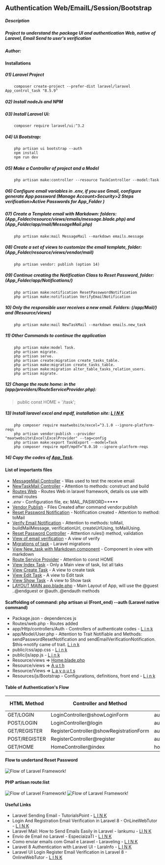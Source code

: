 ## Authentication Web/EmailL/Session/Bootstrap

##### **Description**
##### Project to understand the package UI and authentication Web, native of Laravel, Email Send to user's verification

##### **Author:** 

**Installations**

##### 01) Laravel Project
        composer create-project --prefer-dist laravel/laravel App_control_task "8.5.9"
##### 02) Install nodeJs and NPM
##### 03) Install Laravel Ui:
        composer require laravel/ui:^3.2
##### 04) Ui Bootstrap:
        php artisan ui bootstrap --auth
        npm install
        npm run dev
##### 05) Make a Controller of project and a Model
        php artisan make:controller --resource TaskController --model:Task
##### 06) Configure email variables in .env, if you use Gmail, configure generate App password (Manage Account>Security>2 Steps verification>Active Passwords for App_Folder )
##### 07) Create a Template email with Markdown: folders: (App_Folder/resource/views/emails/message.blade.php) and (App_Folder/app/mail/MessageMail.php)
        php artisan make:mail MessageMail --markdown emails.message
##### 08) Create a set of views to customize the email template, folder: (App_Folder/resource/views/vendor/mail)
        php artisan vendor: publish (option 14)
##### 09) Continue creating the Notification Class to Reset Password, folder: (App_Folder/app/Notifications/)
        php artisan make:notification ResetPasswwordNotification
        php artisan make:notification VerifyEmailNotification
##### 10) Only the responsible user receives a new email. Folders: (/app/Mail/) and (Resource/views)
        php artisan make:mail NewTaskMail --markdown emails.new_task
##### 11) Other Commands to continue the application
        php artisan make:model Task.
        php artisan migrate.
        php artisan serve.
        php artisan create:migration create_tasks_table.
        php artisan make:migration create_tasks_table.
        php artisan make:migration alter_table_tasks_relation_users.
        php artisan migrate.
##### 12) Change the route home: in the (app/providers/RouteServiceProvider.php):
>  public const HOME = '/task';
##### 13) Install laravel excel and mpdf, installation site: [L I N K](https://docs.laravel-excel.com/3.1/getting-started/installation.html)
        php composer require maatwebsite/excel=^3.1.0 --ignore-platform-reqs
        php artisan vendor:publish --provider "maatwebsite\Excel\ExcelProvider" --tag=config
        php artisan make:export TaskExport --model=Task
        php composer require mpdf/mpdf=^8.0.10 --ignore-platform-reqs

##### 14) Copy the codes of [App_Task](https://github.com/Xaobin/App_Control_Task/tree/main/app_task).

#### List of importants files

* [MessageMail Controller](https://github.com/Xaobin/App_Control_Task/blob/main/app_task/app/Mail/MessageMail.php) - Was used to test the receive email
* [NewTaskMail Controller](https://github.com/Xaobin/App_Control_Task/blob/main/app_task/app/Mail/NewTaskMail.php) - Attention to methods: construct and build
* [Routes Web](https://github.com/Xaobin/App_Control_Task/blob/main/app_task/routes/web.php) - Routes Web in laravel framework, details os use with email routes
* _.env_ - Configuration file, ex: MAIL_PASWORD=****
* [Vendor Publish](https://github.com/Xaobin/App_Control_Task/tree/main/app_task/resources/views/vendor/mail) - Files Created after command vendor:publish
* [Reset Password Notification](https://github.com/Xaobin/App_Control_Task/blob/main/app_task/app/Notifications/ResetPasswordNotification.php) - Notification created - Attention to method: toMail
* [Verify Email Notification](https://github.com/Xaobin/App_Control_Task/blob/main/app_task/app/Notifications/VerifyEmailNotification.php) - Attention to methods: toMail,  buildMailMessage, verificationUrl, createUrlUsing, toMailUsing.
* [Reset Password Controller](https://github.com/Xaobin/App_Control_Task/blob/main/app_task/app/Http/Controllers/Auth/ResetPasswordController.php) - Atttention rules() method, validation
* [View of email verification](https://github.com/Xaobin/App_Control_Task/blob/main/app_task/resources/views/auth/verify.blade.php) - A view of verify
* [Migrations of task](https://github.com/Xaobin/App_Control_Task/tree/main/app_task/database/migrations) - Laravel migrations
* [View New_task with Markdown component](https://github.com/Xaobin/App_Control_Task/blob/main/app_task/resources/views/emails/new_task.blade.php) - Component in view with markdown
* [Route Service Provider](https://github.com/Xaobin/App_Control_Task/blob/main/app_task/app/Providers/RouteServiceProvider.php) - Attention to const HOME
* [View Index Task](https://github.com/Xaobin/App_Control_Task/blob/main/app_task/resources/views/task/index.blade.php) - Only a Main view of task, list all taks
* [View Create Task](https://github.com/Xaobin/App_Control_Task/blob/main/app_task/resources/views/task/create.blade.php) - A view to create task
* [View Edit Task](https://github.com/Xaobin/App_Control_Task/blob/main/app_task/resources/views/task/edit.blade.php) - A view to Edit task
* [View Show Task](https://github.com/Xaobin/App_Control_Task/blob/main/app_task/resources/views/task/show.blade.php) - A view to Show task
* [LAYOUT MAIN app.blade.php](https://github.com/Xaobin/App_Control_Task/blob/main/app_task/resources/views/layouts/app.blade.php) - Main Layout of App, will use the @guest ..@endguest or @auth..@endauth methods

#### Scaffolding of command: php artisan ui (Front_end) --auth (Laravel native command)

* Package.json - dependences js
* Routes/web.php - Routes added
* app/Http/controllers/Auth - Controllers of authenticate codes - [L i n k](https://github.com/Xaobin/App_Control_Task/tree/main/app_task/app/Http/Controllers/Auth)
* app/Model/User.php - Attention to Trait Notifiable and Methods: sendPasswordResetNotification and sendEmailVerificationNotification. $this->notify came of trait. [L i n k](https://github.com/Xaobin/App_Control_Task/blob/main/app_task/app/Models/User.php)
* public/css/app.css - [L i n k](https://github.com/Xaobin/App_Control_Task/blob/main/app_task/public/css/app.css)
* public/js/app.js - [L i n k](https://github.com/Xaobin/App_Control_Task/blob/main/app_task/public/css/app.js)
* Resource/views => [Home.blade.php](https://github.com/Xaobin/App_Control_Task/blob/main/app_task/resources/views/home.blade.php)
* Resource/views => [A u t h](https://github.com/Xaobin/App_Control_Task/tree/main/app_task/resources/views/auth)
* Resource/Views => [L a y o u t s](https://github.com/Xaobin/App_Control_Task/tree/main/app_task/resources/views/layouts)
* Resources/js/Bootstrap - Configurations, definitions, front end - [L i n k](https://github.com/Xaobin/App_Control_Task/blob/main/app_task/resources/js/bootstrap.js)

#### Table of Authentication's Flow

|HTML Method|Controller and Method|Route|Vendor/laravel/ui/auth-backend (Trait)|
|---|---|---|---|
|GET/LOGIN|LoginController@showLoginForm|auth.login|AutenticatedUsers|
|POST/LOGIN|LoginController@login|auth.login|AutenticatedUsers|
|GET/REGISTER|RegisterController@showRegistrationForm|auth.register|RegisterUsers|
|POST/REGISTER|RegisterController@register|auth.register|RegisterUsers|
|GET/HOME|HomeController@index|home|--------|

#### Flow to undertand Reset Password
![Flow of Laravel Framework!](https://images2.imgbox.com/a9/2f/tvJhEquf_o.png "Flow - Laravel Framework")

#### PHP artisan route:list
![Flow of Laravel Framework!](https://images2.imgbox.com/ee/cb/r4owaiZE_o.png "Flow - Laravel Framework")
![Flow of Laravel Framework!](https://images2.imgbox.com/07/0c/g83gUq3G_o.png "Flow - Laravel Framework")

#### Useful Links

* Laravel Sending Email - TutorialsPoint - [L I N K](https://www.tutorialspoint.com/laravel/laravel_sending_email.htm#)
* Login And Registration Email Verification in Laravel 8 - OnLineWebTutor -  [L I N K](https://onlinewebtutorblog.com/login-and-registration-email-verification-in-laravel-8/)
* Laravel Mail: How to Send Emails Easily in Laravel - Iankumu -  [LI N K](https://www.iankumu.com/blog/laravel-send-emails/)
* Envio de Email no Laravel - EspeciaizaTI  - [L I N K](https://blog.especializati.com.br/envio-de-e-mails-no-laravel/)
* Como enviar emails com Gmail e Laravel - Laraveling -  [L I N K](https://laraveling.tech/como-enviar-emails-gmail-laravel/)
* Laravel 8 Authentication with Laravel UI - LaraInfo - [L I N K](https://larainfo.com/blogs/laravel-8-authentication-with-laravel-ui)
* Laravel UI Login Register Email Verification in Laravel 8 - OnlineWebTutor - [L I N K](https://onlinewebtutorblog.com/laravel-ui-login-register-email-verification-in-laravel-8/)







